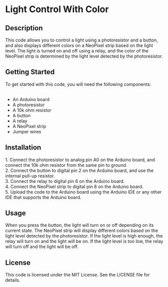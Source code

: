 # Light Control With Color
<h2>Description</h2>
This code allows you to control a light using a photoresistor and a button, and also displays different colors on a NeoPixel strip based on the light level. The light is turned on and off using a relay, and the color of the NeoPixel strip is determined by the light level detected by the photoresistor.
<h2>Getting Started</h2>
To get started with this code, you will need the following components:<br><br>

- An Arduino board<br>
- A photoresistor<br>
- A 10k ohm resistor<br>
- A button<br>
- A relay<br>
- A NeoPixel strip<br>
- Jumper wires<br>
<h2>Installation</h2>
1. Connect the photoresistor to analog pin A0 on the Arduino board, and connect the 10k ohm resistor from the same pin to ground.<br>
2. Connect the button to digital pin 2 on the Arduino board, and use the internal pull-up resistor.<br>
3. Connect the relay to digital pin 6 on the Arduino board.<br>
4. Connect the NeoPixel strip to digital pin 8 on the Arduino board.<br>
5. Upload the code to the Arduino board using the Arduino IDE or any other IDE that supports the Arduino board.<br>
<h2>Usage</h2>
When you press the button, the light will turn on or off depending on its current state. The NeoPixel strip will display different colors based on the light level detected by the photoresistor. If the light level is high enough, the relay will turn on and the light will be on. If the light level is too low, the relay will turn off and the light will be off.
<h2>License</h2>
This code is licensed under the MIT License. See the LICENSE file for details.
